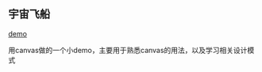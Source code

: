 ## 宇宙飞船

[demo](http://pramper.github.io/Demos/JS-Demos/SpaceShip)

用canvas做的一个小demo，主要用于熟悉canvas的用法，以及学习相关设计模式